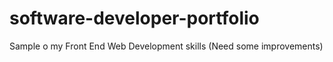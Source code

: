 # software-developer-portfolio
Sample o my Front End Web Development skills (Need some improvements)
